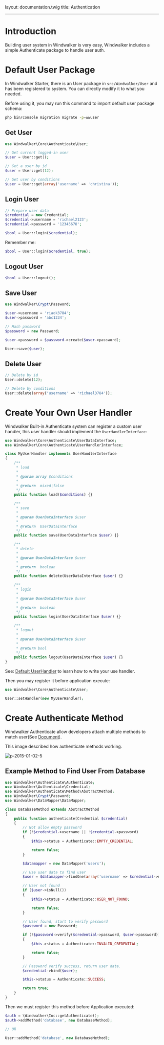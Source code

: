 layout: documentation.twig
title: Authentication

---

# Introduction

Building user system in Windwalker is very easy, Windwalker includes a simple Authenticate package to handle user auth.

# Default User Package

In Windwalker Starter, there is an User package in `src/Windwalker/User` and has been registered to system. 
You can directly modify it to what you needed.

Before using it, you may run this command to import default user package schema:

``` bash
php bin/console migration migrate -p=wwuser
```

## Get User

``` php
use Windwalker\Core\Authenticate\User;

// Get current logged-in user
$user = User::get();

// Get a user by id
$user = User::get(12);

// Get user by conditions
$user = User::get(array('username' => 'christina'));
```

## Login User

``` php
// Prepare user data
$credential = new Credential;
$credential->username = 'richael2123';
$credential->password = '12345678';

$bool = User::login($credential);
```

Remember me:

``` php
$bool = User::login($credential, true);
```

## Logout User

``` php
$bool = User::logout();
```

## Save User

``` php
use Windwalker\Crypt\Password;

$user->username = 'riaok3784';
$user->password = 'abc1234';

// Hash password
$password = new Password;

$user->password = $password->create($user->password);

User::save($user);
```

## Delete User

``` php
// Delete by id
User::delete(12);

// Delete by conditions
User::delete(array('username' => 'richael3784'));
```

# Create Your Own User Handler

Windwalker Built-in Authenticate system can register a custom user handler, this user handler should implement the `UserHandlerInterface`:

``` php
use Windwalker\Core\Authenticate\UserDataInterface;
use Windwalker\Core\Authenticate\UserHandlerInterface;

class MyUserHandler implements UserHandlerInterface
{
	/**
	 * load
	 *
	 * @param array $conditions
	 *
	 * @return  mixed|false
	 */
	public function load($conditions) {}

	/**
	 * save
	 *
	 * @param UserDataInterface $user
	 *
	 * @return  UserDataInterface
	 */
	public function save(UserDataInterface $user) {}

	/**
	 * delete
	 *
	 * @param UserDataInterface $user
	 *
	 * @return  boolean
	 */
	public function delete(UserDataInterface $user) {}

	/**
	 * login
	 *
	 * @param UserDataInterface $user
	 *
	 * @return  boolean
	 */
	public function login(UserDataInterface $user) {}

	/**
	 * logout
	 *
	 * @param UserDataInterface $user
	 *
	 * @return bool
	 */
	public function logout(UserDataInterface $user) {}
}
```

See: [Default UserHandler](http://goo.gl/P0b2qk) to learn how to write your use handler.

Then you may register it before application execute:

``` php
use Windwalker\Core\Authenticate\User;

User::setHandler(new MyUserHandler);
```

# Create Authenticate Method

Windwalker Authenticate allow developers attach multiple methods to match user(See [Document](https://github.com/ventoviro/windwalker-authenticate)).

This image described how authenticate methods working. 

![p-2015-01-02-5](https://cloud.githubusercontent.com/assets/1639206/5595002/07d3235a-92a2-11e4-8f1f-5622e2af7254.jpg)

## Example Method to Find User From Database

``` php
use Windwalker\Authenticate\Authenticate;
use Windwalker\Authenticate\Credential;
use Windwalker\Authenticate\Method\AbstractMethod;
use Windwalker\Crypt\Password;
use Windwalker\DataMapper\DataMapper;

class DatabaseMethod extends AbstractMethod
{
	public function authenticate(Credential $credential)
	{
		// Not allow empty password
		if (!$credential->username || !$credential->password)
		{
			$this->status = Authenticate::EMPTY_CREDENTIAL;

			return false;
		}

		$datamapper = new DataMapper('users');

		// Use user data to find user
		$user = $datamapper->findOne(array('username' => $credential->username));

		// User not found
		if ($user->isNull())
		{
			$this->status = Authenticate::USER_NOT_FOUND;

			return false;
		}

		// User found, start to verify password
		$password = new Password;

		if (!$password->verify($credential->password, $user->password))
		{
			$this->status = Authenticate::INVALID_CREDENTIAL;

			return false;
		}

		// Password verify success, return user data.
		$credential->bind($user);

		$this->status = Authenticate::SUCCESS;

		return true;
	}
}
```

Then we must register this method before Application executed:

``` php
$auth = \Windwalker\Ioc::getAuthenticate();
$auth->addMethod('database', new DatabaseMethod);

// OR

User::addMethod('database', new DatabaseMethod);
```
